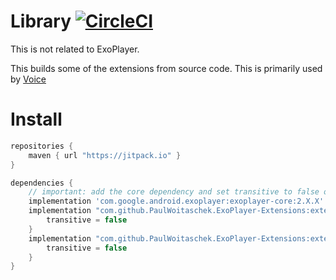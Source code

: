 # Library [![CircleCI](https://circleci.com/gh/PaulWoitaschek/ExoPlayer-Extensions.svg?style=shield)](https://circleci.com/gh/PaulWoitaschek/ExoPlayer-Extensions)
This is not related to ExoPlayer. 

This builds some of the extensions from source code.
This is primarily used by [Voice](https://github.com/PaulWoitaschek/Voice)

# Install

```gradle
repositories {
    maven { url "https://jitpack.io" }
}

dependencies {
    // important: add the core dependency and set transitive to false on the extensions
    implementation 'com.google.android.exoplayer:exoplayer-core:2.X.X'
    implementation "com.github.PaulWoitaschek.ExoPlayer-Extensions:extension-opus:X.Y.Z" {
        transitive = false
    }
    implementation "com.github.PaulWoitaschek.ExoPlayer-Extensions:extension-flac:X.Y.Z" {
        transitive = false
    }
}
```

